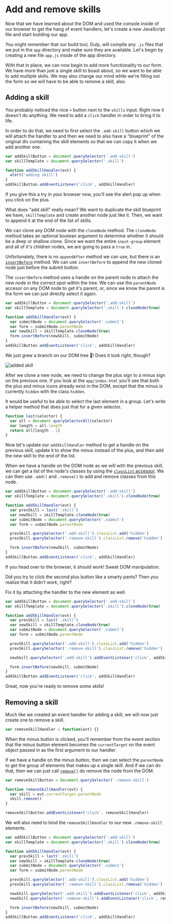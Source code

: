 # Add and remove skills

Now that we have learned about the DOM and used the console inside of our browser to get the hang of event handlers, let's create a new JavaScript file and start building our app.

You might remember that our build tool, Gulp, will compile any `.js` files that we put in the `app` directory and make sure they are available. Let's begin by creating a new file `app.js` inside of the app directory.

With that in place, we can now begin to add more functionality to our form. We have more than just a single skill to boast about, so we want to be able to add multiple skills. We may also change our mind while we're filling out the form so we will have to be able to remove a skill, also.

## Adding a skill

You probably noticed the nice `+` button next to the `skills` input. Right now it doesn't do anything. We need to add a `click` handler in order to bring it to life.

In order to do that, we need to first select the `.add-skill` button which we will attach the handler to and then we need to also have a "blueprint" of the original div containing the skill elements so that we can copy it when we add another one.

```js
var addSkillButton = document.querySelector('.add-skill')
var skillTemplate = document.querySelector('.skill')

function addSkillHandler(evt) {
  alert('adding skill')
}
addSkillButton.addEventListener('click', addSkillHandler)
```

If you give this a try in your browser now, you'll see the alert pop up when you click on the plus.

What does "add skill" really mean? We want to duplicate the skill blueprint we have, `skillTemplate` and create another node just like it. Then, we want to append it at the end of the list of skills.

We can clone any DOM node with the `cloneNode` method. The `cloneNode` method takes an optional boolean argument to determine whether it should be a deep or shallow clone. Since we want the entire `input-group` element and all of it's children nodes, we are going to pass a `true` in.

Unfortunately, there is no `appendAfter` method we can use, but there is an [`insertBefore`][insert-before] method. We can use `insertBefore` to append the new cloned node just before the submit button.

The `insertBefore` method uses a handle on the parent node to attach the new node in the correct spot within the tree. We can use the `parentNode` accesor on any DOM node to get it's parent, or, since we know the parent is the form we can just directly select it again.

```js
var addSkillButton = document.querySelector('.add-skill')
var skillTemplate = document.querySelector('.skill').cloneNode(true)

function addSkillHandler(evt) {
  var submitNode = document.querySelector('.submit')
  var form = submitNode.parentNode
  var newSkill = skillTemplate.cloneNode(true)
  form.insertBefore(newSkill, submitNode)
}
addSkillButton.addEventListener('click', addSkillHandler)
```

We just grew a branch on our DOM tree 🌳! Does it look right, though?

![added skill](https://s3.amazonaws.com/f.cl.ly/items/113x3C3q1H133y3b3C1e/Screen%20Shot%202016-01-24%20at%2010.14.00%20AM.png?v=ad58e105)

After we clone a new node, we need to change the plus sign to a minus sign on the previous one. If you look at the `app/index.html` you'll see that both the plus and minus icons already exist in the DOM, except that the minus is currently `hidden` with the class `hidden`.

It would be useful to be able to select the last element in a group. Let's write a helper method that does just that for a given selector.

```js
function last(selector) {
  var all = document.querySelectorAll(selector)
  var length = all.length
  return all[length - 1]
}
```

Now let's update our `addSkillHandler` method to get a handle on the previous skill, update it to show the minus instead of the plus, and _then_ add the new skill to the end of the list.

When we have a handle on the DOM node as we will with the previous skill, we can get a list of the node's classes by using the [`classList` accessor][class-list]. We can then use `.add()` and `.remove()` to add and remove classes from this node.


```js
var addSkillButton = document.querySelector('.add-skill')
var skillTemplate = document.querySelector('.skill').cloneNode(true)

function addSkillHandler(evt) {
  var prevSkill = last('.skill')
  var newSkill = skillTemplate.cloneNode(true)
  var submitNode = document.querySelector('.submit')
  var form = submitNode.parentNode

  prevSkill.querySelector('.add-skill').classList.add('hidden')
  prevSkill.querySelector('.remove-skill').classList.remove('hidden')

  form.insertBefore(newSkill, submitNode)
}
addSkillButton.addEventListener('click', addSkillHandler)
```

If you head over to the browser, it should work! Sweet DOM manipulation.

Did you try to click the second plus button like a smarty pants? Then you realize that it didn't work, right?

Fix it by attaching the handler to the new element as well.


```js
var addSkillButton = document.querySelector('.add-skill')
var skillTemplate = document.querySelector('.skill').cloneNode(true)

function addSkillHandler(evt) {
  var prevSkill = last('.skill')
  var newSkill = skillTemplate.cloneNode(true)
  var submitNode = document.querySelector('.submit')
  var form = submitNode.parentNode

  prevSkill.querySelector('.add-skill').classList.add('hidden')
  prevSkill.querySelector('.remove-skill').classList.remove('hidden')

  newSkill.querySelector('.add-skill').addEventListener('click', addSkillHandler)

  form.insertBefore(newSkill, submitNode)
}
addSkillButton.addEventListener('click', addSkillHandler)
```

Great, now you're ready to remove some skills!

## Removing a skill

Much like we created an event handler for adding a skill, we will now just create one to remove a skill.

```js
var removeSkillHandler = function(evt) {}
```

When the minus button is clicked, you'll remember from the event section that the minus button element becomes the `currentTarget` on the event object passed in as the first argument to our handler.

If we have a handle on the minus button, then we can select the `parentNode` to get the group of elements that makes up a single skill. And if we can do that, then we can just call [`remove()`][remove-node] do remove the node from the DOM.

```js
var removeSkillButton = document.querySelector('.remove-skill')

function removeSkillHandler(evt) {
  var skill = evt.currentTarget.parentNode
  skill.remove()
}

removeSkillButton.addEventListener('click', removeSkillHandler)
```

We will also need to bind the `removeSkillHandler` to our new `.remove-skill` elements.

```js
var addSkillButton = document.querySelector('.add-skill')
var skillTemplate = document.querySelector('.skill').cloneNode(true)

function addSkillHandler(evt) {
  var prevSkill = last('.skill')
  var newSkill = skillTemplate.cloneNode(true)
  var submitNode = document.querySelector('.submit')
  var form = submitNode.parentNode

  prevSkill.querySelector('.add-skill').classList.add('hidden')
  prevSkill.querySelector('.remove-skill').classList.remove('hidden')

  newSkill.querySelector('.add-skill').addEventListener('click', addSkillHandler)
  newSkill.querySelector('.remove-skill').addEventListener('click', removeSkillHandler)

  form.insertBefore(newSkill, submitNode)
}
addSkillButton.addEventListener('click', addSkillHandler)
```

[class-list]: https://developer.mozilla.org/en-US/docs/Web/API/Element/classList
[insert-before]: https://developer.mozilla.org/en-US/docs/Web/API/Node/insertBefore
[remove-node]: https://developer.mozilla.org/en-US/docs/Web/API/ChildNode/remove
